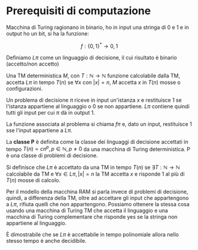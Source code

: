 # Prerequisiti di computazione

Macchina di Turing ragionano in binario, ho in input una stringa di 0 e 1 e in output ho un bit, si ha la funzione:

$$
f : \{0,1\}^* \rightarrow 0,1
$$

Definiamo $L\pi$ come un linguaggio di decisione, il cui risultato è binario (accetto/non accetto)

Una TM deterministica $M$, con $T: \mathbb{N} \rightarrow \mathbb{N}$ funzione calcolabile dalla TM, accetta $L\pi$ in tempo $T(n)$ se $\forall x$ con $|x| = n$, $M$ accetta $x$ in $T(n)$ mosse o configurazioni.

Un problema di decisione $\pi$ riceve in input un'istanza $x$ e restituisce $1$ se l'istanza appartiene al linguaggio o $0$ se non appartiene. $L\pi$ contiene quindi tutti gli input per cui $\pi$ dà in output $1$.

La funzione associata al problema si chiama $f\pi$ e, dato un input, restituisce $1$ sse l'input appartiene a $L\pi$.

La **classe P** è definita come la classe dei linguaggi di decisione accettati in tempo $T(n) = cn^p, p \in \mathbb{N}, p \neq 0$  da una macchina di Turing deterministica. P è una classe di problemi di decisione.

Si definisce che $L\pi$ è accettato da una TM in tempo $T(n)$ se $\exists T : \mathbb{N} \rightarrow \mathbb{N}$ calcolabile da TM e $\forall x \in L\pi, |x| = n$ la TM accetta $x$ e risponde 1 al più di $T(n)$ mosse di calcolo.

Per il modello della macchina RAM si parla invece di problemi di decisione, quindi, a differenza della TM, oltre ad accettare gli input che appartengono a $L\pi$, rifiuta quelli che non appartengono.
Possiamo ottenere la stessa cosa usando una macchina di Turing TM che accetta il linguaggio e una macchina di Turing complementare che risponde yes se la stringa non appartiene al linguaggio.

È dimostrabile che se $L\pi$ è accettabile in tempo polinomiale allora nello stesso tempo è anche decidibile.
